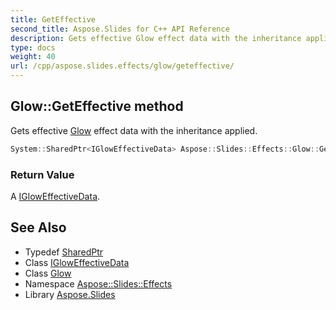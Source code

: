 ```yaml
---
title: GetEffective
second_title: Aspose.Slides for C++ API Reference
description: Gets effective Glow effect data with the inheritance applied.
type: docs
weight: 40
url: /cpp/aspose.slides.effects/glow/geteffective/
---
```

## Glow::GetEffective method


Gets effective [Glow](../) effect data with the inheritance applied.

```cpp
System::SharedPtr<IGlowEffectiveData> Aspose::Slides::Effects::Glow::GetEffective() override
```


### Return Value

A [IGlowEffectiveData](../../igloweffectivedata/).

## See Also

* Typedef [SharedPtr](../../../system/sharedptr/)
* Class [IGlowEffectiveData](../../igloweffectivedata/)
* Class [Glow](../)
* Namespace [Aspose::Slides::Effects](../../)
* Library [Aspose.Slides](../../../)
